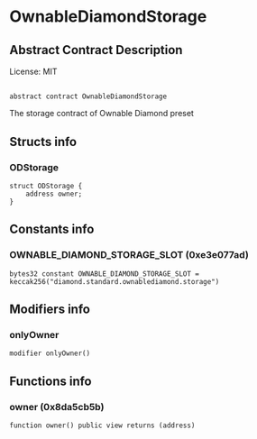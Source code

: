 # OwnableDiamondStorage

## Abstract Contract Description


License: MIT

## 

```solidity
abstract contract OwnableDiamondStorage
```

The storage contract of Ownable Diamond preset
## Structs info

### ODStorage

```solidity
struct ODStorage {
	address owner;
}
```


## Constants info

### OWNABLE_DIAMOND_STORAGE_SLOT (0xe3e077ad)

```solidity
bytes32 constant OWNABLE_DIAMOND_STORAGE_SLOT = keccak256("diamond.standard.ownablediamond.storage")
```


## Modifiers info

### onlyOwner

```solidity
modifier onlyOwner()
```


## Functions info

### owner (0x8da5cb5b)

```solidity
function owner() public view returns (address)
```

